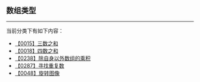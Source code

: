 <div style="font-size: 20px; margin-bottom: 15px; font-weight: bold;">数组类型</div>
<hr style="height: 1px; margin: 1em 0px;" />

当前分类下有如下内容：

* [【0015】三数之和](/tools/tpl/【0015】三数之和.md)
* [【0018】四数之和](/tools/tpl/【0018】四数之和.md)
* [【0238】除自身以外数组的乘积](/tools/tpl/【0238】除自身以外数组的乘积.md)
* [【0287】寻找重复数](/tools/tpl/【0287】寻找重复数.md)
* [【0048】旋转图像](/tools/tpl/【0048】旋转图像.md)